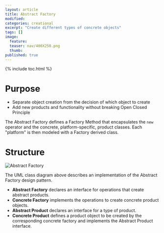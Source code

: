 ```yaml
---
layout: article
title: Abstract Factory
modified:
categories: creational
excerpt: "Create different types of concrete objects"
tags: []
image:
  feature:
  teaser: nav/400X250.png
  thumb:
published: true
---
```


{% include toc.html %}

# Purpose

* Separate object creation from the decision of which object to create
* Add new products and functionality without breaking Open Closed Principle

The Abstract Factory defines a Factory Method that encapsulates the <code>new</code> operator and the concrete, platform-specific, 
product classes. Each "platform" is then modeled with a Factory derived class. 

# Structure

![Abstract Factory](https://upload.wikimedia.org/wikipedia/commons/thumb/a/a7/Abstract_factory.svg/517px-Abstract_factory.svg.png)

The UML class diagram above describes an implementation of the Abstract Factory design pattern.  

* **Abstract Factory** declares an interface for operations that create abstract products.
* **Concrete Factory** implements the operations to create concrete product objects.
* **Abstract Product** declares an interface for a type of product.
* **Concrete Product** defines a product object to be created by the corresponding concrete factory and implements the Abstract Product interface.


